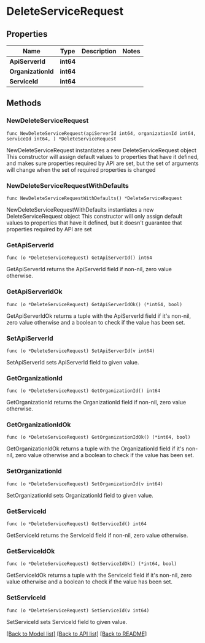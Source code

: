 # DeleteServiceRequest

## Properties

Name | Type | Description | Notes
------------ | ------------- | ------------- | -------------
**ApiServerId** | **int64** |  | 
**OrganizationId** | **int64** |  | 
**ServiceId** | **int64** |  | 

## Methods

### NewDeleteServiceRequest

`func NewDeleteServiceRequest(apiServerId int64, organizationId int64, serviceId int64, ) *DeleteServiceRequest`

NewDeleteServiceRequest instantiates a new DeleteServiceRequest object
This constructor will assign default values to properties that have it defined,
and makes sure properties required by API are set, but the set of arguments
will change when the set of required properties is changed

### NewDeleteServiceRequestWithDefaults

`func NewDeleteServiceRequestWithDefaults() *DeleteServiceRequest`

NewDeleteServiceRequestWithDefaults instantiates a new DeleteServiceRequest object
This constructor will only assign default values to properties that have it defined,
but it doesn't guarantee that properties required by API are set

### GetApiServerId

`func (o *DeleteServiceRequest) GetApiServerId() int64`

GetApiServerId returns the ApiServerId field if non-nil, zero value otherwise.

### GetApiServerIdOk

`func (o *DeleteServiceRequest) GetApiServerIdOk() (*int64, bool)`

GetApiServerIdOk returns a tuple with the ApiServerId field if it's non-nil, zero value otherwise
and a boolean to check if the value has been set.

### SetApiServerId

`func (o *DeleteServiceRequest) SetApiServerId(v int64)`

SetApiServerId sets ApiServerId field to given value.


### GetOrganizationId

`func (o *DeleteServiceRequest) GetOrganizationId() int64`

GetOrganizationId returns the OrganizationId field if non-nil, zero value otherwise.

### GetOrganizationIdOk

`func (o *DeleteServiceRequest) GetOrganizationIdOk() (*int64, bool)`

GetOrganizationIdOk returns a tuple with the OrganizationId field if it's non-nil, zero value otherwise
and a boolean to check if the value has been set.

### SetOrganizationId

`func (o *DeleteServiceRequest) SetOrganizationId(v int64)`

SetOrganizationId sets OrganizationId field to given value.


### GetServiceId

`func (o *DeleteServiceRequest) GetServiceId() int64`

GetServiceId returns the ServiceId field if non-nil, zero value otherwise.

### GetServiceIdOk

`func (o *DeleteServiceRequest) GetServiceIdOk() (*int64, bool)`

GetServiceIdOk returns a tuple with the ServiceId field if it's non-nil, zero value otherwise
and a boolean to check if the value has been set.

### SetServiceId

`func (o *DeleteServiceRequest) SetServiceId(v int64)`

SetServiceId sets ServiceId field to given value.



[[Back to Model list]](../README.md#documentation-for-models) [[Back to API list]](../README.md#documentation-for-api-endpoints) [[Back to README]](../README.md)


